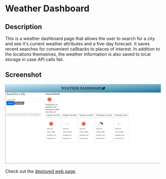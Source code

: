 # Weather Dashboard
## Description
This is a weather dashboard page that allows the user to search for a city and see it's current weather attributes and a five-day forecast. It saves recent searches for convenient callbacks to places of interest. In addition to the locations themselves, the weather information is also saved to local storage in case API calls fail.

## Screenshot
![Screenshot of the Weather Dashboard web page.](./assets/images/screenshot.jpg)

Check out the [deployed web page](https://neilburt.github.io/weather-dashboard/).
